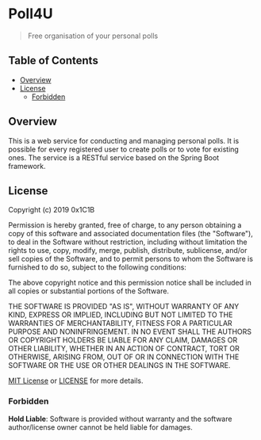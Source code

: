 # Poll4U
> Free organisation of your personal polls

## Table of Contents

- [Overview](#overview)
- [License](#license)
    - [Forbidden](#forbidden)

## Overview

This is a web service for conducting and managing personal polls. It is possible for every registered user to create polls or
to vote for existing ones. The service is a RESTful service based on the Spring Boot framework.

## License

Copyright (c) 2019 0x1C1B

Permission is hereby granted, free of charge, to any person obtaining a copy
of this software and associated documentation files (the "Software"), to deal
in the Software without restriction, including without limitation the rights
to use, copy, modify, merge, publish, distribute, sublicense, and/or sell
copies of the Software, and to permit persons to whom the Software is
furnished to do so, subject to the following conditions:

The above copyright notice and this permission notice shall be included in all
copies or substantial portions of the Software.

THE SOFTWARE IS PROVIDED "AS IS", WITHOUT WARRANTY OF ANY KIND, EXPRESS OR
IMPLIED, INCLUDING BUT NOT LIMITED TO THE WARRANTIES OF MERCHANTABILITY,
FITNESS FOR A PARTICULAR PURPOSE AND NONINFRINGEMENT. IN NO EVENT SHALL THE
AUTHORS OR COPYRIGHT HOLDERS BE LIABLE FOR ANY CLAIM, DAMAGES OR OTHER
LIABILITY, WHETHER IN AN ACTION OF CONTRACT, TORT OR OTHERWISE, ARISING FROM,
OUT OF OR IN CONNECTION WITH THE SOFTWARE OR THE USE OR OTHER DEALINGS IN THE
SOFTWARE.

[MIT License](https://opensource.org/licenses/MIT) or [LICENSE](LICENSE) for
more details.

### Forbidden

**Hold Liable**: Software is provided without warranty and the software
author/license owner cannot be held liable for damages.
